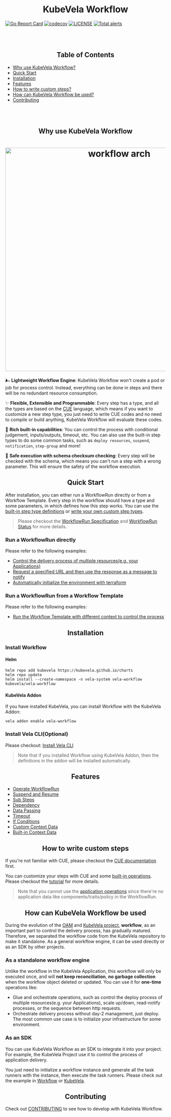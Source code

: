 <h1 align="center">KubeVela Workflow</h1>

[![Go Report Card](https://goreportcard.com/badge/github.com/kubevela/workflow)](https://goreportcard.com/report/github.com/kubevela/workflow)
[![codecov](https://codecov.io/gh/kubevela/workflow/branch/main/graph/badge.svg)](https://codecov.io/gh/kubevela/workflow)
[![LICENSE](https://img.shields.io/github/license/kubevela/workflow.svg?style=flat-square)](/LICENSE)
[![Total alerts](https://img.shields.io/lgtm/alerts/g/kubevela/workflow.svg?logo=lgtm&logoWidth=18)](https://lgtm.com/projects/g/kubevela/workflow/alerts/)

<br/>
<br/>
<h2 align="center">Table of Contents</h2>

* [Why use KubeVela Workflow?](#why-use-kubevela-workflow)
* [Quick Start](#quick-start)
* [Installation](#installation)
* [Features](#features)
* [How to write custom steps?](#how-to-write-custom-steps)
* [How can KubeVela Workflow be used?](#how-can-kubevela-workflow-be-used)
* [Contributing](#contributing)

<br/>
<br/>

<h2 align="center">Why use KubeVela Workflow</h2>

<h1 align="center"><a href="https://kubevela.io/docs/end-user/pipeline/workflowrun"><img src="https://static.kubevela.net/images/1.6/workflow-arch.png" alt="workflow arch" align="center" width="700px" /></a></h1>

🌬️ **Lightweight Workflow Engine**: KubeVela Workflow won't create a pod or job for process control. Instead, everything can be done in steps and there will be no redundant resource consumption.

✨ **Flexible, Extensible and Programmable**: Every step has a type, and all the types are based on the [CUE](https://cuelang.org/) language, which means if you want to customize a new step type, you just need to write CUE codes and no need to compile or build anything, KubeVela Workflow will evaluate these codes.

💪 **Rich built-in capabilities**: You can control the process with conditional judgement, inputs/outputs, timeout, etc. You can also use the built-in step types to do some common tasks, such as `deploy resources`, `suspend`, `notification`, `step-group` and more!

🔐 **Safe execution with schema checksum checking**: Every step will be checked with the schema, which means you can't run a step with a wrong parameter. This will ensure the safety of the workflow execution.

<h2 align="center">Quick Start</h2>

After installation, you can either run a WorkflowRun directly or from a Workflow Template. Every step in the workflow should have a type and some parameters, in which defines how this step works. You can use the [built-in step type definitions](./examples/built-in-workflow-def.md) or [write your own custom step types](#how-to-write-custom-steps).

> Please checkout the [WorkflowRun Specification](https://kubevela.io/docs/next/end-user/pipeline/workflowrun#workflowrun) and [WorkflowRun Status](https://kubevela.io/docs/next/end-user/pipeline/workflowrun#status) for more details.

### Run a WorkflowRun directly

Please refer to the following examples:

- [Control the delivery process of multiple resources(e.g. your Applications)](./examples/multiple-apps.md)
- [Request a specified URL and then use the response as a message to notify](./examples/request-and-notify.md)
- [Automatically initialize the environment with terraform](./examples/initialize-env.md)

### Run a WorkflowRun from a Workflow Template

Please refer to the following examples:

- [Run the Workflow Template with different context to control the process](./examples/run-with-template.md)

<h2 align="center">Installation</h2>

### Install Workflow

#### Helm

```shell
helm repo add kubevela https://kubevela.github.io/charts
helm repo update
helm install --create-namespace -n vela-system vela-workflow kubevela/vela-workflow
```

#### KubeVela Addon

If you have installed KubeVela, you can install Workflow with the KubeVela Addon:

```shell
vela addon enable vela-workflow
```

### Install Vela CLI(Optional)

Please checkout: [Install Vela CLI](https://kubevela.io/docs/installation/kubernetes#install-vela-cli)

> Note that if you installed Workflow using KubeVela Addon, then the definitions in the addon will be installed automatically.

<h2 align="center">Features</h2>

- [Operate WorkflowRun](https://kubevela.io/docs/next/end-user/pipeline/workflowrun#operate-workflowrun)
- [Suspend and Resume](https://kubevela.io/docs/next/end-user/pipeline/workflowrun#suspend-and-resume)
- [Sub Steps](https://kubevela.io/docs/next/end-user/pipeline/workflowrun#sub-steps)
- [Dependency](https://kubevela.io/docs/next/end-user/pipeline/workflowrun#dependency)
- [Data Passing](https://kubevela.io/docs/next/end-user/pipeline/workflowrun#data-passing)
- [Timeout](https://kubevela.io/docs/next/end-user/pipeline/workflowrun#timeout)
- [If Conditions](https://kubevela.io/docs/next/end-user/pipeline/workflowrun#if-conditions)
- [Custom Context Data](https://kubevela.io/docs/next/end-user/pipeline/workflowrun#custom-context-data)
- [Built-in Context Data](https://kubevela.io/docs/next/end-user/pipeline/workflowrun#built-in-context-data)

<h2 align="center">How to write custom steps</h2>

If you're not familiar with CUE, please checkout the [CUE documentation](https://kubevela.io/docs/platform-engineers/cue/basic) first.

You can customize your steps with CUE and some [built-in operations](https://kubevela.io/docs/platform-engineers/workflow/cue-actions). Please checkout the [tutorial](https://kubevela.io/docs/platform-engineers/workflow/workflow) for more details.

> Note that you cannot use the [application operations](https://kubevela.io/docs/next/platform-engineers/workflow/cue-actions#application-operations) since there're no application data like components/traits/policy in the WorkflowRun.

<h2 align="center">How can KubeVela Workflow be used</h2>

During the evolution of the [OAM](https://oam.dev/) and [KubeVela project](https://github.com/kubevela/kubevela), **workflow**, as an important part to control the delivery process, has gradually matured. Therefore, we separated the workflow code from the KubeVela repository to make it standalone. As a general workflow engine, it can be used directly or as an SDK by other projects.

### As a standalone workflow engine

Unlike the workflow in the KubeVela Application, this workflow will only be executed once, and will **not keep reconciliation**, **no garbage collection** when the workflow object deleted or updated. You can use it for **one-time** operations like:

- Glue and orchestrate operations, such as control the deploy process of multiple resources(e.g. your Applications), scale up/down, read-notify processes, or the sequence between http requests.
- Orchestrate delivery process without day-2 management, just deploy. The most common use case is to initialize your infrastructure for some environment.

### As an SDK

You can use KubeVela Workflow as an SDK to integrate it into your project. For example, the KubeVela Project use it to control the process of application delivery.

You just need to initialize a workflow instance and generate all the task runners with the instance, then execute the task runners. Please check out the example in [Workflow](https://github.com/kubevela/workflow/blob/main/controllers/workflowrun_controller.go#L101) or [KubeVela](https://github.com/kubevela/kubevela/blob/master/pkg/controller/core.oam.dev/v1alpha2/application/application_controller.go#L197).

<h2 align="center">Contributing</h2>

Check out [CONTRIBUTING](https://kubevela.io/docs/contributor/overview) to see how to develop with KubeVela Workflow.